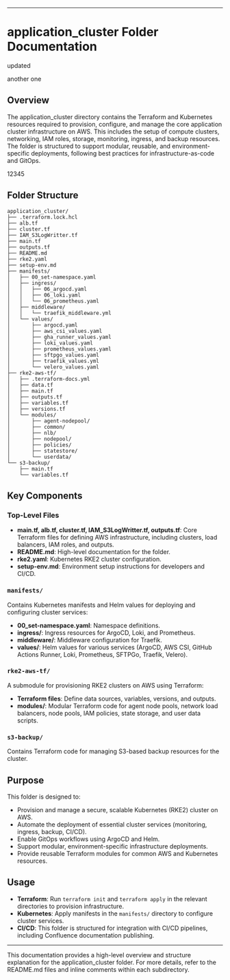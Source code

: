 
---

# application_cluster Folder Documentation

updated

another one

## Overview

The application_cluster directory contains the Terraform and Kubernetes resources required to provision, configure, and manage the core application cluster infrastructure on AWS. This includes the setup of compute clusters, networking, IAM roles, storage, monitoring, ingress, and backup resources. The folder is structured to support modular, reusable, and environment-specific deployments, following best practices for infrastructure-as-code and GitOps.

12345

## Folder Structure

```
application_cluster/
├── .terraform.lock.hcl
├── alb.tf
├── cluster.tf
├── IAM_S3LogWritter.tf
├── main.tf
├── outputs.tf
├── README.md
├── rke2.yaml
├── setup-env.md
├── manifests/
│   ├── 00_set-namespace.yaml
│   ├── ingress/
│   │   ├── 06_argocd.yaml
│   │   ├── 06_loki.yaml
│   │   └── 06_prometheus.yaml
│   ├── middleware/
│   │   └── traefik_middleware.yml
│   └── values/
│       ├── argocd.yaml
│       ├── aws_csi_values.yaml
│       ├── gha_runner_values.yaml
│       ├── loki_values.yaml
│       ├── prometheus_values.yaml
│       ├── sftpgo_values.yaml
│       ├── traefik_values.yml
│       └── velero_values.yaml
├── rke2-aws-tf/
│   ├── .terraform-docs.yml
│   ├── data.tf
│   ├── main.tf
│   ├── outputs.tf
│   ├── variables.tf
│   ├── versions.tf
│   └── modules/
│       ├── agent-nodepool/
│       ├── common/
│       ├── nlb/
│       ├── nodepool/
│       ├── policies/
│       ├── statestore/
│       └── userdata/
└── s3-backup/
    ├── main.tf
    └── variables.tf
```

## Key Components

### Top-Level Files

- **main.tf, alb.tf, cluster.tf, IAM_S3LogWritter.tf, outputs.tf**: Core Terraform files for defining AWS infrastructure, including clusters, load balancers, IAM roles, and outputs.
- **README.md**: High-level documentation for the folder.
- **rke2.yaml**: Kubernetes RKE2 cluster configuration.
- **setup-env.md**: Environment setup instructions for developers and CI/CD.

### `manifests/`

Contains Kubernetes manifests and Helm values for deploying and configuring cluster services:
- **00_set-namespace.yaml**: Namespace definitions.
- **ingress/**: Ingress resources for ArgoCD, Loki, and Prometheus.
- **middleware/**: Middleware configuration for Traefik.
- **values/**: Helm values for various services (ArgoCD, AWS CSI, GitHub Actions Runner, Loki, Prometheus, SFTPGo, Traefik, Velero).

### `rke2-aws-tf/`

A submodule for provisioning RKE2 clusters on AWS using Terraform:
- **Terraform files**: Define data sources, variables, versions, and outputs.
- **modules/**: Modular Terraform code for agent node pools, network load balancers, node pools, IAM policies, state storage, and user data scripts.

### `s3-backup/`

Contains Terraform code for managing S3-based backup resources for the cluster.

## Purpose

This folder is designed to:

- Provision and manage a secure, scalable Kubernetes (RKE2) cluster on AWS.
- Automate the deployment of essential cluster services (monitoring, ingress, backup, CI/CD).
- Enable GitOps workflows using ArgoCD and Helm.
- Support modular, environment-specific infrastructure deployments.
- Provide reusable Terraform modules for common AWS and Kubernetes resources.

## Usage

- **Terraform**: Run `terraform init` and `terraform apply` in the relevant directories to provision infrastructure.
- **Kubernetes**: Apply manifests in the `manifests/` directory to configure cluster services.
- **CI/CD**: This folder is structured for integration with CI/CD pipelines, including Confluence documentation publishing.

---

This documentation provides a high-level overview and structure explanation for the application_cluster folder. For more details, refer to the README.md files and inline comments within each subdirectory.